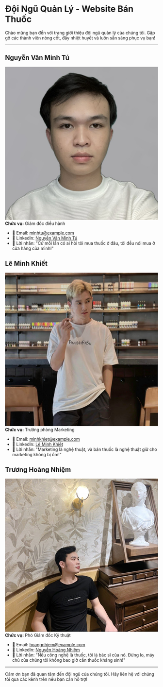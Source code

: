 # Đội Ngũ Quản Lý - Website Bán Thuốc

Chào mừng bạn đến với trang giới thiệu đội ngũ quản lý của chúng tôi. Gặp gỡ các thành viên nòng cốt, đầy nhiệt huyết và luôn sẵn sàng phục vụ bạn!

---

## Nguyễn Văn Minh Tú

![Nguyễn Văn Minh Tú](minhtu.jpg)
**Chức vụ:** Giám đốc điều hành

- 📧 Email: [minhtu@example.com](mailto:minhtu@example.com)
- 🔗 LinkedIn: [Nguyễn Văn Minh Tú](https://www.linkedin.com/in/minhtu)
- 🎉 Lời nhắn: "Cứ mỗi lần có ai hỏi tôi mua thuốc ở đâu, tôi đều nói mua ở cửa hàng của mình!"

## Lê Minh Khiết


![Lê Minh Khiết](minhkhiet.jpg) 
**Chức vụ:** Trưởng phòng Marketing

- 📧 Email: [minhkhiet@example.com](mailto:minhkhiet@example.com)
- 🔗 LinkedIn: [Lê Minh Khiết](https://www.linkedin.com/in/minhkhiet)
- 🎉 Lời nhắn: "Marketing là nghệ thuật, và bán thuốc là nghệ thuật giữ cho marketing không bị ốm!"

## Trương Hoàng Nhiệm

![Trương Hoàng Nhiệm](hoangnhiem.jpg)
**Chức vụ:** Phó Giám đốc Kỹ thuật

- 📧 Email: [hoangnhiem@example.com](mailto:hoangnhiem@example.com)
- 🔗 LinkedIn: [Nguyễn Hoàng Nhiệm](https://www.linkedin.com/in/hoangnhiem)
- 🎉 Lời nhắn: "Nếu công nghệ là thuốc, tôi là bác sĩ của nó. Đừng lo, máy chủ của chúng tôi không bao giờ cần thuốc kháng sinh!"

---

Cảm ơn bạn đã quan tâm đến đội ngũ của chúng tôi. Hãy liên hệ với chúng tôi qua các kênh trên nếu bạn cần hỗ trợ!
